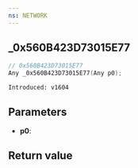 ```yaml
---
ns: NETWORK
---
```

## _0x560B423D73015E77

```c
// 0x560B423D73015E77
Any _0x560B423D73015E77(Any p0);
```

```
Introduced: v1604
```

## Parameters
* **p0**:

## Return value
